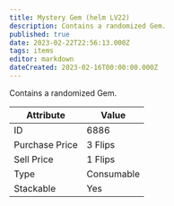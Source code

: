 ```yaml
---
title: Mystery Gem (helm LV22)
description: Contains a randomized Gem.
published: true
date: 2023-02-22T22:56:13.000Z
tags: items
editor: markdown
dateCreated: 2023-02-16T00:00:00.000Z
---
```


Contains a randomized Gem.

|Attribute|Value|
|-|-|
|ID|6886|
|Purchase Price|3 Flips|
|Sell Price|1 Flips|
|Type|Consumable|
|Stackable|Yes|

